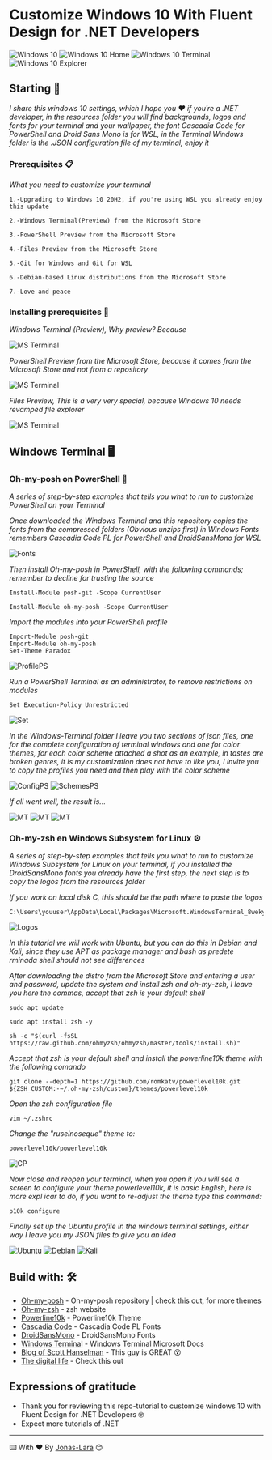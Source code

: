 # Customize Windows 10 With Fluent Design for .NET Developers

<img src=/Captures/01.png alt="Windows 10"/>
<img src=/Captures/02.png alt="Windows 10 Home"/>
<img src=/Captures/03.png alt="Windows 10 Terminal"/>
<img src=/Captures/04.png alt="Windows 10 Explorer"/>

## Starting 🚀

_I share this windows 10 settings, which I hope you ❤️ if you´re a .NET developer, in the resources folder you will find backgrounds, logos and fonts for your terminal and your wallpaper, the font Cascadia Code for PowerShell and
Droid Sans Mono is for WSL, in the Terminal Windows folder is the .JSON configuration file of my terminal, enjoy it_


### Prerequisites 📋

_What you need to customize your terminal_

```
1.-Upgrading to Windows 10 20H2, if you're using WSL you already enjoy this update

2.-Windows Terminal(Preview) from the Microsoft Store

3.-PowerShell Preview from the Microsoft Store

4.-Files Preview from the Microsoft Store

5.-Git for Windows and Git for WSL

6.-Debian-based Linux distributions from the Microsoft Store

7.-Love and peace

```

### Installing prerequisites 🔧

_Windows Terminal (Preview), Why preview? Because_

<img src=/Captures/Terminal.png alt="MS Terminal"/>

_PowerShell Preview from the Microsoft Store, because it comes from the Microsoft Store and not from a repository_

<img src=/Captures/PowerShell.png alt="MS Terminal"/>

_Files Preview, This is a very very special, because Windows 10 needs revamped file explorer_

<img src=/Captures/Files.png alt="MS Terminal"/>


## Windows Terminal 🖥

### Oh-my-posh on PowerShell 🔧

_A series of step-by-step examples that tells you what to run to customize PowerShell on your Terminal_

_Once downloaded the Windows Terminal and this repository copies the fonts from the compressed folders (Obvious unzips first) in Windows Fonts remembers Cascadia Code PL for PowerShell and DroidSansMono for WSL_

<img src=/Captures/Fonts.png alt="Fonts"/>

_Then install Oh-my-posh in PowerShell, with the following commands; remember to decline for trusting the source_

```
Install-Module posh-git -Scope CurrentUser
```
```
Install-Module oh-my-posh -Scope CurrentUser
```

_Import the modules into your PowerShell profile_

```
Import-Module posh-git
Import-Module oh-my-posh
Set-Theme Paradox
```
<img src=/Captures/PROFILES$.png alt="ProfilePS"/>

_Run a PowerShell Terminal as an administrator, to remove restrictions on modules_

```
Set Execution-Policy Unrestricted
```

<img src=/Captures/Set.png alt="Set"/>

_In the Windows-Terminal folder I leave you two sections of json files, one for the complete configuration of terminal windows and one for color themes, for each color scheme attached a shot as an example, in tastes are broken genres, it is my customization does not have to like you, I invite you to copy the profiles you need and then play with the color scheme_

<img src=/Captures/ConfPS.png alt="ConfigPS"/>

<img src=/Captures/esquemasPS.png alt="SchemesPS"/>

_If all went well, the result is..._ 

<img src=/Captures/windowsPS.png alt="MT"/>
<img src=/Captures/windowsCMD.png alt="MT"/>
<img src=/Captures/windowsAzure.png alt="MT"/>

### Oh-my-zsh en Windows Subsystem for Linux ⚙️

_A series of step-by-step examples that tells you what to run to customize Windows Subsystem for Linux on your terminal, if you installed the DroidSansMono fonts you already have the first step, the next step is to copy the logos from the resources folder_

_If you work on local disk C, this should be the path where to paste the logos_

```
C:\Users\youuser\AppData\Local\Packages\Microsoft.WindowsTerminal_8wekyb3d8bbwe\RoamingState
```

<img src=/Captures/Logos.png alt="Logos"/>

_In this tutorial we will work with Ubuntu, but you can do this in Debian and Kali, since they use APT as package manager and bash as predete rminada shell should not see differences_

_After downloading the distro from the Microsoft Store and entering a user and password, update the system and install zsh and oh-my-zsh, I leave you here the commas, accept that zsh is your default shell_

```
sudo apt update
```
```
sudo apt install zsh -y
```
```
sh -c "$(curl -fsSL https://raw.github.com/ohmyzsh/ohmyzsh/master/tools/install.sh)"
```

_Accept that zsh is your default shell and install the powerline10k theme with the following comando_


```
git clone --depth=1 https://github.com/romkatv/powerlevel10k.git ${ZSH_CUSTOM:-~/.oh-my-zsh/custom}/themes/powerlevel10k
```


_Open the zsh configuration file_

```
vim ~/.zshrc
```

_Change the "ruselnoseque" theme to:_

```
powerlevel10k/powerlevel10k
```

<img src=/Captures/ct.png alt="CP"/>

_Now close and reopen your terminal, when you open it you will see a screen to configure your theme powerlevel10k, it is basic English, here is more expl icar to do, if you want to re-adjust the theme type this command:_

```
p10k configure
```

_Finally set up the Ubuntu profile in the windows terminal settings, either way I leave you my JSON files to give you an idea_ 

<img src=/Captures/windowsUbuntu.png alt="Ubuntu"/>
<img src=/Captures/windowsDebian.png alt="Debian"/>
<img src=/Captures/windowsKali.png alt="Kali"/>


## Build with: 🛠️

* [Oh-my-posh](https://github.com/JanDeDobbeleer/oh-my-posh) - Oh-my-posh repository | check this out, for more themes
* [Oh-my-zsh](https://ohmyz.sh/) - zsh website 
* [Powerline10k](https://github.com/romkatv/powerlevel10k) - Powerline10k Theme
* [Cascadia Code](https://www.hanselman.com/) - Cascadia Code PL Fonts
* [DroidSansMono](https://www.nerdfonts.com/) - DroidSansMono Fonts
* [Windows Terminal](https://docs.microsoft.com/en-us/windows/terminal/) - Windows Terminal Microsoft Docs
* [Blog of Scott Hanselman](https://www.hanselman.com/) - This guy is GREAT 😵
* [The digital life](https://www.the-digital-life.com/en/) - Check this out


## Expressions of gratitude

* Thank you for reviewing this repo-tutorial to customize windows 10 with Fluent Design for .NET Developers 🤓
* Expect more tutorials of .NET

---
⌨️ With ❤️ By [Jonas-Lara](https://github.com/Jonas-Lara) 😊
